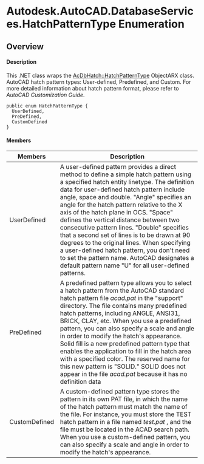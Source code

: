 # Autodesk.AutoCAD.DatabaseServices.HatchPatternType Enumeration

## Overview

#### Description
This .NET class wraps the [AcDbHatch::HatchPatternType](AcDbHatch__HatchPatternType.md) ObjectARX class. 
AutoCAD hatch pattern types: User-defined, Predefined, and Custom. For more detailed information about hatch pattern format, please refer to _AutoCAD Customization Guide_.
```text
public enum HatchPatternType {
  UserDefined,
  PreDefined,
  CustomDefined
}
```

#### Members

| Members | Description |
| --- | --- |
| UserDefined | A user-defined pattern provides a direct method to define a simple hatch pattern using a specified hatch entity linetype. The definition data for user-defined hatch pattern include angle, space and double. "Angle" specifies an angle for the hatch pattern relative to the X axis of the hatch plane in OCS. "Space" defines the vertical distance between two consecutive pattern lines. "Double" specifies that a second set of lines is to be drawn at 90 degrees to the original lines. When specifying a user-defined hatch pattern, you don't need to set the pattern name. AutoCAD designates a default pattern name "U" for all user-defined patterns. |
| PreDefined | A predefined pattern type allows you to select a hatch pattern from the AutoCAD standard hatch pattern file _acad.pat_ in the "support" directory. The file contains many predefined hatch patterns, including ANGLE, ANSI31, BRICK, CLAY, etc. When you use a predefined pattern, you can also specify a scale and angle in order to modify the hatch's appearance. Solid fill is a new predefined pattern type that enables the application to fill in the hatch area with a specified color. The reserved name for this new pattern is "SOLID." SOLID does not appear in the file _acad.pat_ because it has no definition data |
| CustomDefined | A custom-defined pattern type stores the pattern in its own PAT file, in which the name of the hatch pattern must match the name of the file. For instance, you must store the TEST hatch pattern in a file named _test.pat_ , and the file must be located in the ACAD search path. When you use a custom-defined pattern, you can also specify a scale and angle in order to modify the hatch's appearance. |